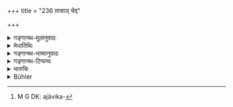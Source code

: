 +++
title = "236 तासाञ् चेद्"

+++

<details><summary>गङ्गानथ-मूलानुवादः</summary>

When however, they are grazing together in the forest, duly protected,—if a wolf pounces upon one and kills it,—the keeper is not to blame.—(236)
</details>

<details><summary>मेधातिथिः</summary>

"अजाविके"[^१०५] पूर्वश्लोके जात्यपेक्षं द्विवचनम् । पशुशकुनिद्वन्द्वत्वाद् विभाषितैकवद्भावः । इह तु **तासाम्** इति व्यक्त्यपेक्षो बहुवचने परामर्शः । **अवरुद्धानां** **मिथ** एकत्र प्रदेशे स्थापितानां संहतीभूतानां दिग्भ्यो विदिग्भ्यश् च निरुद्धगमनानां **वने चरन्तीनां** दृष्टिगोचराणाम्, यदि कुतश्चन कुञ्जात् संचारणोत्पतनानुक्रमेण निष्क्रम्य **वृको हन्यान्** **न पालो** दोषभाग् । अशक्यं ह्य् अनेकवृक्षक्षुपशरवल्लीगहनं वनं निर्विवरीकर्तुम्, छिद्रानुसारिणश् च वृकाः । **मिथो**ग्रहणाच् चातिदूरविप्रकृष्टासु वधे दोष एव । पालहस्तगताः पशवस् तदुपेक्षायां यदि दोषम् आप्नुयुः स पालेनैव समाधेय इति सिद्धे एष प्रपञ्चः सुखावबोधार्थः ॥ ८.२३६ ॥


[^१०५]:
     M G DK: ajāvika-
</details>

<details><summary>गङ्गानथ-भाष्यानुवादः</summary>

In the preceding verse the dual number in ‘*ajāvike*’ (‘goats and sheep’) is based upon the fact that *two* kinds of animals are meant; though in reality, being a copulative compound of the names of ‘animals,’ it should have taken the singular ending. In the present verse we have the feminine plural, in consideration of the individual animals concerned.

‘*Duty protected*,’ ‘*together*’;—kept together, flocked in one place; having their movements hitherto duly checked;—while grazing in the forest, before the eyes of the keeper;—if a wolf should suddenly emerge out of a thicket and pounce upon and kill one of them;—in this case the keeper is not to be blamed. Because it is absolutely impossible for a man to shut out every little opening in the forest, consisting as it does of endless trees and thickets and creepers; and wolves are always on the lookout for such openings.

The addition of the term ‘*together*’ shows that if they are allowed to roam about long distances, then if any is killed, the blame does lie with the keeper. The animals are in the hands of the keeper; so that if they come to harm through his carelessness, it should be made good by the keeper himself. It is for the purpose of making this simple fact easily understood that the author has had recourse to these detailed assertions.—(236)
</details>

<details><summary>गङ्गानथ-टिप्पन्यः</summary>

This verse is quoted in *Vivādaratnākara* (p. 175), which explains
‘*mithaḥ*’ as ‘herded together’,—‘*tatra*’ *i.e*., on the death of the
cow;—in *Parāśaramādhava* (Vyavahāra, p. 265), which explains
‘*avaruddhānām*’ as ‘herded together by the keeper’ and in *Aparārka*
(p. 773).
</details>

<details><summary>भारुचिः</summary>

अशक्यत्वाद् अटव्यां बहुवृक्षक्षुपगर्तायां तत्संरक्षणस्य मिथश् चरन्तीनां न पालापराधः । एतेन गोमहिष्यादि व्याख्यातम् । उक्तो गोसंरक्षणविधिः । पशुपीडापशुसंहारार्थम् इदम् उच्य[ते] ॥ ८.२३५ ॥
</details>

<details><summary>Bühler</summary>

236	But if they, kept in (proper) order, graze together in the forest, and a wolf, suddenly jumping on one of them, kills it, the herdsman shall bear in that case no responsibility.
</details>
